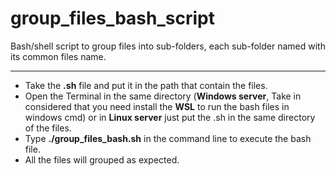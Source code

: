 # group_files_bash_script
Bash/shell script to group files into sub-folders, each sub-folder named with its common files name.

_________________________________________________________________________________________________________________

 - Take the **.sh** file and put it in the path that contain the files.
 - Open the Terminal in the same directory (**Windows server**, Take in considered that you need install the **WSL** to run the bash files in windows cmd) or in **Linux server** just put the .sh in the same directory of the files.
 - Type **./group_files_bash.sh** in the command line to execute the bash file.
 - All the files will grouped as expected.
